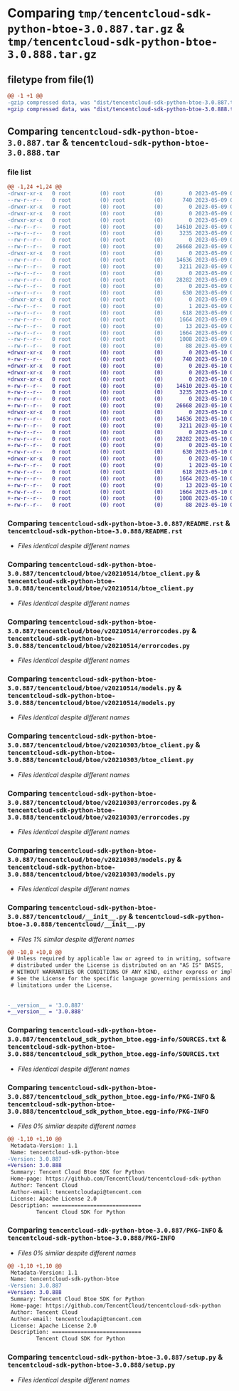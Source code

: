 # Comparing `tmp/tencentcloud-sdk-python-btoe-3.0.887.tar.gz` & `tmp/tencentcloud-sdk-python-btoe-3.0.888.tar.gz`

## filetype from file(1)

```diff
@@ -1 +1 @@
-gzip compressed data, was "dist/tencentcloud-sdk-python-btoe-3.0.887.tar", last modified: Tue May  9 02:29:39 2023, max compression
+gzip compressed data, was "dist/tencentcloud-sdk-python-btoe-3.0.888.tar", last modified: Wed May 10 01:51:14 2023, max compression
```

## Comparing `tencentcloud-sdk-python-btoe-3.0.887.tar` & `tencentcloud-sdk-python-btoe-3.0.888.tar`

### file list

```diff
@@ -1,24 +1,24 @@
-drwxr-xr-x   0 root         (0) root         (0)        0 2023-05-09 02:29:39.000000 tencentcloud-sdk-python-btoe-3.0.887/
--rw-r--r--   0 root         (0) root         (0)      740 2023-05-09 02:29:39.000000 tencentcloud-sdk-python-btoe-3.0.887/README.rst
-drwxr-xr-x   0 root         (0) root         (0)        0 2023-05-09 02:29:39.000000 tencentcloud-sdk-python-btoe-3.0.887/tencentcloud/
-drwxr-xr-x   0 root         (0) root         (0)        0 2023-05-09 02:29:39.000000 tencentcloud-sdk-python-btoe-3.0.887/tencentcloud/btoe/
-drwxr-xr-x   0 root         (0) root         (0)        0 2023-05-09 02:29:39.000000 tencentcloud-sdk-python-btoe-3.0.887/tencentcloud/btoe/v20210514/
--rw-r--r--   0 root         (0) root         (0)    14610 2023-05-09 02:29:39.000000 tencentcloud-sdk-python-btoe-3.0.887/tencentcloud/btoe/v20210514/btoe_client.py
--rw-r--r--   0 root         (0) root         (0)     3235 2023-05-09 02:29:39.000000 tencentcloud-sdk-python-btoe-3.0.887/tencentcloud/btoe/v20210514/errorcodes.py
--rw-r--r--   0 root         (0) root         (0)        0 2023-05-09 02:29:39.000000 tencentcloud-sdk-python-btoe-3.0.887/tencentcloud/btoe/v20210514/__init__.py
--rw-r--r--   0 root         (0) root         (0)    26668 2023-05-09 02:29:39.000000 tencentcloud-sdk-python-btoe-3.0.887/tencentcloud/btoe/v20210514/models.py
-drwxr-xr-x   0 root         (0) root         (0)        0 2023-05-09 02:29:39.000000 tencentcloud-sdk-python-btoe-3.0.887/tencentcloud/btoe/v20210303/
--rw-r--r--   0 root         (0) root         (0)    14636 2023-05-09 02:29:39.000000 tencentcloud-sdk-python-btoe-3.0.887/tencentcloud/btoe/v20210303/btoe_client.py
--rw-r--r--   0 root         (0) root         (0)     3211 2023-05-09 02:29:39.000000 tencentcloud-sdk-python-btoe-3.0.887/tencentcloud/btoe/v20210303/errorcodes.py
--rw-r--r--   0 root         (0) root         (0)        0 2023-05-09 02:29:39.000000 tencentcloud-sdk-python-btoe-3.0.887/tencentcloud/btoe/v20210303/__init__.py
--rw-r--r--   0 root         (0) root         (0)    28282 2023-05-09 02:29:39.000000 tencentcloud-sdk-python-btoe-3.0.887/tencentcloud/btoe/v20210303/models.py
--rw-r--r--   0 root         (0) root         (0)        0 2023-05-09 02:29:39.000000 tencentcloud-sdk-python-btoe-3.0.887/tencentcloud/btoe/__init__.py
--rw-r--r--   0 root         (0) root         (0)      630 2023-05-09 02:29:39.000000 tencentcloud-sdk-python-btoe-3.0.887/tencentcloud/__init__.py
-drwxr-xr-x   0 root         (0) root         (0)        0 2023-05-09 02:29:39.000000 tencentcloud-sdk-python-btoe-3.0.887/tencentcloud_sdk_python_btoe.egg-info/
--rw-r--r--   0 root         (0) root         (0)        1 2023-05-09 02:29:39.000000 tencentcloud-sdk-python-btoe-3.0.887/tencentcloud_sdk_python_btoe.egg-info/dependency_links.txt
--rw-r--r--   0 root         (0) root         (0)      618 2023-05-09 02:29:39.000000 tencentcloud-sdk-python-btoe-3.0.887/tencentcloud_sdk_python_btoe.egg-info/SOURCES.txt
--rw-r--r--   0 root         (0) root         (0)     1664 2023-05-09 02:29:39.000000 tencentcloud-sdk-python-btoe-3.0.887/tencentcloud_sdk_python_btoe.egg-info/PKG-INFO
--rw-r--r--   0 root         (0) root         (0)       13 2023-05-09 02:29:39.000000 tencentcloud-sdk-python-btoe-3.0.887/tencentcloud_sdk_python_btoe.egg-info/top_level.txt
--rw-r--r--   0 root         (0) root         (0)     1664 2023-05-09 02:29:39.000000 tencentcloud-sdk-python-btoe-3.0.887/PKG-INFO
--rw-r--r--   0 root         (0) root         (0)     1008 2023-05-09 02:29:39.000000 tencentcloud-sdk-python-btoe-3.0.887/setup.py
--rw-r--r--   0 root         (0) root         (0)       88 2023-05-09 02:29:39.000000 tencentcloud-sdk-python-btoe-3.0.887/setup.cfg
+drwxr-xr-x   0 root         (0) root         (0)        0 2023-05-10 01:51:14.000000 tencentcloud-sdk-python-btoe-3.0.888/
+-rw-r--r--   0 root         (0) root         (0)      740 2023-05-10 01:51:14.000000 tencentcloud-sdk-python-btoe-3.0.888/README.rst
+drwxr-xr-x   0 root         (0) root         (0)        0 2023-05-10 01:51:14.000000 tencentcloud-sdk-python-btoe-3.0.888/tencentcloud/
+drwxr-xr-x   0 root         (0) root         (0)        0 2023-05-10 01:51:14.000000 tencentcloud-sdk-python-btoe-3.0.888/tencentcloud/btoe/
+drwxr-xr-x   0 root         (0) root         (0)        0 2023-05-10 01:51:14.000000 tencentcloud-sdk-python-btoe-3.0.888/tencentcloud/btoe/v20210514/
+-rw-r--r--   0 root         (0) root         (0)    14610 2023-05-10 01:51:14.000000 tencentcloud-sdk-python-btoe-3.0.888/tencentcloud/btoe/v20210514/btoe_client.py
+-rw-r--r--   0 root         (0) root         (0)     3235 2023-05-10 01:51:14.000000 tencentcloud-sdk-python-btoe-3.0.888/tencentcloud/btoe/v20210514/errorcodes.py
+-rw-r--r--   0 root         (0) root         (0)        0 2023-05-10 01:51:14.000000 tencentcloud-sdk-python-btoe-3.0.888/tencentcloud/btoe/v20210514/__init__.py
+-rw-r--r--   0 root         (0) root         (0)    26668 2023-05-10 01:51:14.000000 tencentcloud-sdk-python-btoe-3.0.888/tencentcloud/btoe/v20210514/models.py
+drwxr-xr-x   0 root         (0) root         (0)        0 2023-05-10 01:51:14.000000 tencentcloud-sdk-python-btoe-3.0.888/tencentcloud/btoe/v20210303/
+-rw-r--r--   0 root         (0) root         (0)    14636 2023-05-10 01:51:14.000000 tencentcloud-sdk-python-btoe-3.0.888/tencentcloud/btoe/v20210303/btoe_client.py
+-rw-r--r--   0 root         (0) root         (0)     3211 2023-05-10 01:51:14.000000 tencentcloud-sdk-python-btoe-3.0.888/tencentcloud/btoe/v20210303/errorcodes.py
+-rw-r--r--   0 root         (0) root         (0)        0 2023-05-10 01:51:14.000000 tencentcloud-sdk-python-btoe-3.0.888/tencentcloud/btoe/v20210303/__init__.py
+-rw-r--r--   0 root         (0) root         (0)    28282 2023-05-10 01:51:14.000000 tencentcloud-sdk-python-btoe-3.0.888/tencentcloud/btoe/v20210303/models.py
+-rw-r--r--   0 root         (0) root         (0)        0 2023-05-10 01:51:14.000000 tencentcloud-sdk-python-btoe-3.0.888/tencentcloud/btoe/__init__.py
+-rw-r--r--   0 root         (0) root         (0)      630 2023-05-10 01:51:14.000000 tencentcloud-sdk-python-btoe-3.0.888/tencentcloud/__init__.py
+drwxr-xr-x   0 root         (0) root         (0)        0 2023-05-10 01:51:14.000000 tencentcloud-sdk-python-btoe-3.0.888/tencentcloud_sdk_python_btoe.egg-info/
+-rw-r--r--   0 root         (0) root         (0)        1 2023-05-10 01:51:14.000000 tencentcloud-sdk-python-btoe-3.0.888/tencentcloud_sdk_python_btoe.egg-info/dependency_links.txt
+-rw-r--r--   0 root         (0) root         (0)      618 2023-05-10 01:51:14.000000 tencentcloud-sdk-python-btoe-3.0.888/tencentcloud_sdk_python_btoe.egg-info/SOURCES.txt
+-rw-r--r--   0 root         (0) root         (0)     1664 2023-05-10 01:51:14.000000 tencentcloud-sdk-python-btoe-3.0.888/tencentcloud_sdk_python_btoe.egg-info/PKG-INFO
+-rw-r--r--   0 root         (0) root         (0)       13 2023-05-10 01:51:14.000000 tencentcloud-sdk-python-btoe-3.0.888/tencentcloud_sdk_python_btoe.egg-info/top_level.txt
+-rw-r--r--   0 root         (0) root         (0)     1664 2023-05-10 01:51:14.000000 tencentcloud-sdk-python-btoe-3.0.888/PKG-INFO
+-rw-r--r--   0 root         (0) root         (0)     1008 2023-05-10 01:51:14.000000 tencentcloud-sdk-python-btoe-3.0.888/setup.py
+-rw-r--r--   0 root         (0) root         (0)       88 2023-05-10 01:51:14.000000 tencentcloud-sdk-python-btoe-3.0.888/setup.cfg
```

### Comparing `tencentcloud-sdk-python-btoe-3.0.887/README.rst` & `tencentcloud-sdk-python-btoe-3.0.888/README.rst`

 * *Files identical despite different names*

### Comparing `tencentcloud-sdk-python-btoe-3.0.887/tencentcloud/btoe/v20210514/btoe_client.py` & `tencentcloud-sdk-python-btoe-3.0.888/tencentcloud/btoe/v20210514/btoe_client.py`

 * *Files identical despite different names*

### Comparing `tencentcloud-sdk-python-btoe-3.0.887/tencentcloud/btoe/v20210514/errorcodes.py` & `tencentcloud-sdk-python-btoe-3.0.888/tencentcloud/btoe/v20210514/errorcodes.py`

 * *Files identical despite different names*

### Comparing `tencentcloud-sdk-python-btoe-3.0.887/tencentcloud/btoe/v20210514/models.py` & `tencentcloud-sdk-python-btoe-3.0.888/tencentcloud/btoe/v20210514/models.py`

 * *Files identical despite different names*

### Comparing `tencentcloud-sdk-python-btoe-3.0.887/tencentcloud/btoe/v20210303/btoe_client.py` & `tencentcloud-sdk-python-btoe-3.0.888/tencentcloud/btoe/v20210303/btoe_client.py`

 * *Files identical despite different names*

### Comparing `tencentcloud-sdk-python-btoe-3.0.887/tencentcloud/btoe/v20210303/errorcodes.py` & `tencentcloud-sdk-python-btoe-3.0.888/tencentcloud/btoe/v20210303/errorcodes.py`

 * *Files identical despite different names*

### Comparing `tencentcloud-sdk-python-btoe-3.0.887/tencentcloud/btoe/v20210303/models.py` & `tencentcloud-sdk-python-btoe-3.0.888/tencentcloud/btoe/v20210303/models.py`

 * *Files identical despite different names*

### Comparing `tencentcloud-sdk-python-btoe-3.0.887/tencentcloud/__init__.py` & `tencentcloud-sdk-python-btoe-3.0.888/tencentcloud/__init__.py`

 * *Files 1% similar despite different names*

```diff
@@ -10,8 +10,8 @@
 # Unless required by applicable law or agreed to in writing, software
 # distributed under the License is distributed on an "AS IS" BASIS,
 # WITHOUT WARRANTIES OR CONDITIONS OF ANY KIND, either express or implied.
 # See the License for the specific language governing permissions and
 # limitations under the License.
 
 
-__version__ = '3.0.887'
+__version__ = '3.0.888'
```

### Comparing `tencentcloud-sdk-python-btoe-3.0.887/tencentcloud_sdk_python_btoe.egg-info/SOURCES.txt` & `tencentcloud-sdk-python-btoe-3.0.888/tencentcloud_sdk_python_btoe.egg-info/SOURCES.txt`

 * *Files identical despite different names*

### Comparing `tencentcloud-sdk-python-btoe-3.0.887/tencentcloud_sdk_python_btoe.egg-info/PKG-INFO` & `tencentcloud-sdk-python-btoe-3.0.888/tencentcloud_sdk_python_btoe.egg-info/PKG-INFO`

 * *Files 0% similar despite different names*

```diff
@@ -1,10 +1,10 @@
 Metadata-Version: 1.1
 Name: tencentcloud-sdk-python-btoe
-Version: 3.0.887
+Version: 3.0.888
 Summary: Tencent Cloud Btoe SDK for Python
 Home-page: https://github.com/TencentCloud/tencentcloud-sdk-python
 Author: Tencent Cloud
 Author-email: tencentcloudapi@tencent.com
 License: Apache License 2.0
 Description: ============================
         Tencent Cloud SDK for Python
```

### Comparing `tencentcloud-sdk-python-btoe-3.0.887/PKG-INFO` & `tencentcloud-sdk-python-btoe-3.0.888/PKG-INFO`

 * *Files 0% similar despite different names*

```diff
@@ -1,10 +1,10 @@
 Metadata-Version: 1.1
 Name: tencentcloud-sdk-python-btoe
-Version: 3.0.887
+Version: 3.0.888
 Summary: Tencent Cloud Btoe SDK for Python
 Home-page: https://github.com/TencentCloud/tencentcloud-sdk-python
 Author: Tencent Cloud
 Author-email: tencentcloudapi@tencent.com
 License: Apache License 2.0
 Description: ============================
         Tencent Cloud SDK for Python
```

### Comparing `tencentcloud-sdk-python-btoe-3.0.887/setup.py` & `tencentcloud-sdk-python-btoe-3.0.888/setup.py`

 * *Files identical despite different names*

